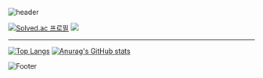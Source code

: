 <!--
**newbieman123/newbieman123** is a ✨ _special_ ✨ repository because its `README.md` (this file) appears on your GitHub profile.
Here are some ideas to get you started:
- 🔭 I’m currently working on ...
- 🌱 I’m currently learning ...
- 👯 I’m looking to collaborate on ...
- 🤔 I’m looking for help with ...
- 💬 Ask me about ...
- 📫 How to reach me: ...
- 😄 Pronouns: ...
- ⚡ Fun fact: ...
-->

![header](https://capsule-render.vercel.app/api?type=waving&color=76819C&height=200&section=header&text=My%20Profile&fontSize=90)


[![Solved.ac
프로필](http://mazassumnida.wtf/api/v2/generate_badge?boj=dbdbais)](https://solved.ac/dbdbais)
       <img src="http://mazandi.herokuapp.com/api?handle=dbdbais&theme=cold"/>

***
[![Top Langs](https://github-readme-stats.vercel.app/api/top-langs/?username=newbieman123&langs_count=5)](https://github.com/anuraghazra/github-readme-stats) 
        [![Anurag's GitHub stats](https://github-readme-stats.vercel.app/api?username=newbieman123)](https://github.com/newbieman123/github-readme-stats)


 ![Footer](https://capsule-render.vercel.app/api?type=waving&color=76819C&height=200&section=footer)

